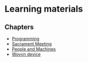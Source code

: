 # Learning materials

## Chapters

* [Programming](Programming.html)
* [Sacrament Meeting](SacramentMeeting.html)
* [People and Machines](PeopleAndMachines.html)
* [Wovyn device](WovynDevice.html)

